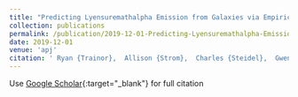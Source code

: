 ```yaml
---
title: "Predicting Lyensuremathalpha Emission from Galaxies via Empirical Markers of Production and Escape in the KBSS"
collection: publications
permalink: /publication/2019-12-01-Predicting-Lyensuremathalpha-Emission-from-Galaxies-via-Empirical-Markers-of-Production-and-Escape-in-the-KBSS
date: 2019-12-01
venue: 'apj'
citation: ' Ryan {Trainor},  Allison {Strom},  Charles {Steidel},  Gwen {Rudie},  Yuguang {Chen},  Rachel {Theios}, &quot;Predicting Lyensuremathalpha Emission from Galaxies via Empirical Markers of Production and Escape in the KBSS.&quot; apj, 2019.'
---
```

Use [Google Scholar](https://scholar.google.com/scholar?q=Predicting+Lyensuremathalpha+Emission+from+Galaxies+via+Empirical+Markers+of+Production+and+Escape+in+the+KBSS){:target="_blank"} for full citation